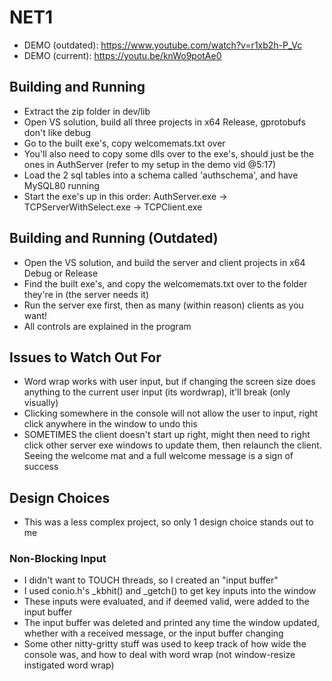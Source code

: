 # NET1

- DEMO (outdated): https://www.youtube.com/watch?v=r1xb2h-P_Vc
- DEMO (current): https://youtu.be/knWo9potAe0


## Building and Running
- Extract the zip folder in dev/lib
- Open VS solution, build all three projects in x64 Release, gprotobufs don't like debug
- Go to the built exe's, copy welcomemats.txt over
- You'll also need to copy some dlls over to the exe's, should just be the ones in AuthServer (refer to my setup in the demo vid @5:17)
- Load the 2 sql tables into a schema called 'authschema', and have MySQL80 running
- Start the exe's up in this order: AuthServer.exe -> TCPServerWithSelect.exe -> TCPClient.exe

## Building and Running (Outdated)
- Open the VS solution, and build the server and client projects in x64 Debug or Release
- Find the built exe's, and copy the welcomemats.txt over to the folder they're in (the server needs it)
- Run the server exe first, then as many (within reason) clients as you want!
- All controls are explained in the program
    


## Issues to Watch Out For
- Word wrap works with user input, but if changing the screen size does anything to the current user input (its wordwrap), it'll break (only visually)
- Clicking somewhere in the console will not allow the user to input, right click anywhere in the window to undo this
- SOMETIMES the client doesn't start up right, might then need to right click other server exe windows to update them, then relaunch the client. Seeing the welcome mat and a full welcome message is a sign of success


## Design Choices
- This was a less complex project, so only 1 design choice stands out to me
### Non-Blocking Input
- I didn't want to TOUCH threads, so I created an "input buffer"
- I used conio.h's _kbhit() and _getch() to get key inputs into the window
- These inputs were evaluated, and if deemed valid, were added to the input buffer
- The input buffer was deleted and printed any time the window updated, whether with a received message, or the input buffer changing
- Some other nitty-gritty stuff was used to keep track of how wide the console was, and how to deal with word wrap (not window-resize instigated word wrap)
